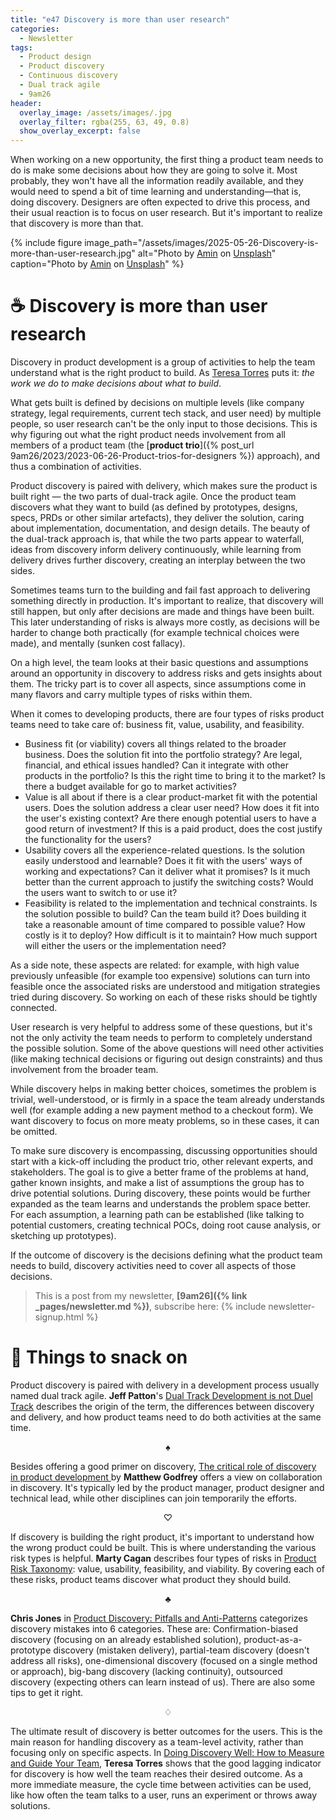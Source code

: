 ```yaml
---
title: "e47 Discovery is more than user research"
categories:
  - Newsletter
tags:
  - Product design
  - Product discovery
  - Continuous discovery
  - Dual track agile
  - 9am26
header:
  overlay_image: /assets/images/.jpg
  overlay_filter: rgba(255, 63, 49, 0.8)
  show_overlay_excerpt: false
---
```


When working on a new opportunity, the first thing a product team needs to do is make some decisions about how they are going to solve it. Most probably, they won't have all the information readily available, and they would need to spend a bit of time learning and understanding—that is, doing discovery. Designers are often expected to drive this process, and their usual reaction is to focus on user research. But it's important to realize that discovery is more than that.

{% include figure image_path="/assets/images/2025-05-26-Discovery-is-more-than-user-research.jpg" alt="Photo by [Amin](https://unsplash.com/@aminpics?utm_content=creditCopyText\&utm_medium=referral\&utm_source=unsplash) on [Unsplash](https://unsplash.com/photos/a-dirt-road-going-up-a-hill-covered-in-fog-i5QoPix2c90?utm_content=creditCopyText\&utm_medium=referral\&utm_source=unsplash)" caption="Photo by [Amin](https://unsplash.com/@aminpics?utm_content=creditCopyText\&utm_medium=referral\&utm_source=unsplash) on [Unsplash](https://unsplash.com/photos/a-dirt-road-going-up-a-hill-covered-in-fog-i5QoPix2c90?utm_content=creditCopyText\&utm_medium=referral\&utm_source=unsplash)" %}

# ☕ Discovery is more than user research

Discovery in product development is a group of activities to help the team understand what is the right product to build. As [Teresa Torres](https://www.producttalk.org/) puts it: _the work we do to make decisions about what to build_.

What gets built is defined by decisions on multiple levels (like company strategy, legal requirements, current tech stack, and user need) by multiple people, so user research can't be the only input to those decisions. This is why figuring out what the right product needs involvement from all members of a product team (the [**product trio**]({% post_url 9am26/2023/2023-06-26-Product-trios-for-designers %}) approach), and thus a combination of activities. 

Product discovery is paired with delivery, which makes sure the product is built right — the two parts of dual-track agile. Once the product team discovers what they want to build (as defined by prototypes, designs, specs, PRDs or other similar artefacts), they deliver the solution, caring about implementation, documentation, and design details. The beauty of the dual-track approach is, that while the two parts appear to waterfall, ideas from discovery inform delivery continuously, while learning from delivery drives further discovery, creating an interplay between the two sides.

Sometimes teams turn to the building and fail fast approach to delivering something directly in production. It's important to realize, that discovery will still happen, but only after decisions are made and things have been built. This later understanding of risks is always more costly, as decisions will be harder to change both practically (for example technical choices were made), and mentally (sunken cost fallacy).

On a high level, the team looks at their basic questions and assumptions around an opportunity in discovery to address risks and gets insights about them. The tricky part is to cover all aspects, since assumptions come in many flavors and carry multiple types of risks within them.

When it comes to developing products, there are four types of risks product teams need to take care of: business fit, value, usability, and feasibility. 
- Business fit (or viability) covers all things related to the broader business. Does the solution fit into the portfolio strategy? Are legal, financial, and ethical issues handled? Can it integrate with other products in the portfolio? Is this the right time to bring it to the market? Is there a budget available for go to market activities?
- Value is all about if there is a clear product-market fit with the potential users. Does the solution address a clear user need? How does it fit into the user's existing context? Are there enough potential users to have a good return of investment? If this is a paid product, does the cost justify the functionality for the users?
- Usability covers all the experience-related questions. Is the solution easily understood and learnable? Does it fit with the users' ways of working and expectations? Can it deliver what it promises? Is it much better than the current approach to justify the switching costs? Would the users want to switch to or use it?
- Feasibility is related to the implementation and technical constraints. Is the solution possible to build? Can the team build it? Does building it take a reasonable amount of time compared to possible value? How costly is it to deploy? How difficult is it to maintain? How much support will either the users or the implementation need?

As a side note, these aspects are related: for example, with high value previously unfeasible (for example too expensive) solutions can turn into feasible once the associated risks are understood and mitigation strategies tried during discovery. So working on each of these risks should be tightly connected.

User research is very helpful to address some of these questions, but it's not the only activity the team needs to perform to completely understand the possible solution. Some of the above questions will need other activities (like making technical decisions or figuring out design constraints) and thus involvement from the broader team.

While discovery helps in making better choices, sometimes the problem is trivial, well-understood, or is firmly in a space the team already understands well (for example adding a new payment method to a checkout form). We want discovery to focus on more meaty problems, so in these cases, it can be omitted. 

To make sure discovery is encompassing, discussing opportunities should start with a kick-off including the product trio, other relevant experts, and stakeholders. The goal is to give a better frame of the problems at hand, gather known insights, and make a list of assumptions the group has to drive potential solutions. During discovery, these points would be further expanded as the team learns and understands the problem space better. For each assumption, a learning path can be established (like talking to potential customers, creating technical POCs, doing root cause analysis, or sketching up prototypes).

If the outcome of discovery is the decisions defining what the product team needs to build, discovery activities need to cover all aspects of those decisions.

> This is a post from my newsletter, **[9am26]({% link _pages/newsletter.md %})**, subscribe here:
> {% include newsletter-signup.html %}

# 🍪 Things to snack on

Product discovery is paired with delivery in a development process usually named dual track agile. **Jeff Patton**'s  [Dual Track Development is not Duel Track](http://jpattonassociates.com/dual-track-development/) describes the origin of the term, the differences between discovery and delivery, and how product teams need to do both activities at the same time.

<p style="text-align: center;">♠</p>

Besides offering a good primer on discovery, [The critical role of discovery in product development
](https://uxdesign.cc/the-critical-role-of-discovery-in-product-development-6f50bf196722) by **Matthew Godfrey** offers a view on collaboration in discovery. It's typically led by the product manager, product designer and technical lead, while other disciplines can join temporarily the efforts. 

<p style="text-align: center;">♡</p>

If discovery is building the right product, it's important to understand how the wrong product could be built. This is where understanding the various risk types is helpful. **Marty Cagan** describes four types of risks in [Product Risk Taxonomy](https://www.svpg.com/product-risk-taxonomies/): value, usability, feasibility, and viability. By covering each of these risks, product teams discover what product they should build.

<p style="text-align: center;">♣︎</p>

**Chris Jones** in [Product Discovery: Pitfalls and Anti-Patterns](http://svpg.com/product-discovery-anti-patterns/) categorizes discovery mistakes into 6 categories. These are: Confirmation-biased discovery (focusing on an already established solution), product-as-a-prototype discovery (mistaken delivery), partial-team discovery (doesn't address all risks), one-dimensional discovery (focused on a single method or approach), big-bang discovery (lacking continuity), outsourced discovery (expecting others can learn instead of us). There are also some tips to get it right.

<p style="text-align: center;">♢</p>

The ultimate result of discovery is better outcomes for the users. This is the main reason for handling discovery as a team-level activity, rather than focusing only on specific aspects. In [Doing Discovery Well: How to Measure and Guide Your Team](https://www.producttalk.org/2020/06/measure-discovery/), **Teresa Torres** shows that the good lagging indicator for discovery is how well the team reaches their desired outcome. As a more immediate measure, the cycle time between activities can be used, like how often the team talks to a user, runs an experiment or throws away solutions.